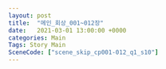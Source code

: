 ```yaml
---
layout: post
title:  "메인_회상_001~012장"
date:   2021-03-01 13:00:00 +0000
categories: Main
Tags: Story Main
SceneCode: ["scene_skip_cp001-012_q1_s10"]
---
```

